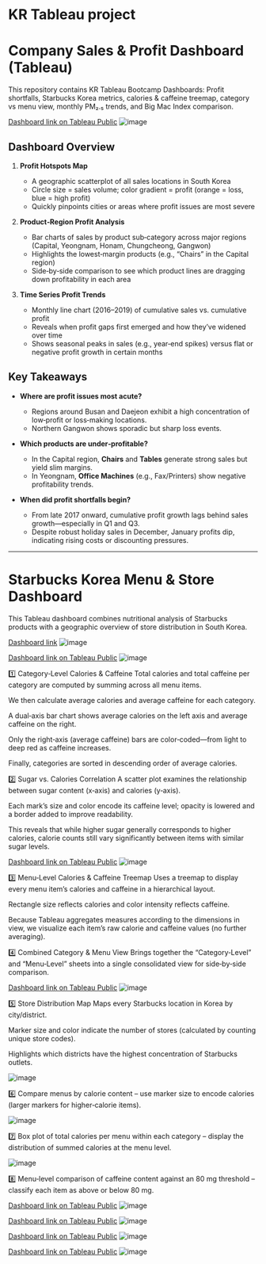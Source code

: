 # KR Tableau project
# Company Sales & Profit Dashboard (Tableau)

This repository contains KR Tableau Bootcamp Dashboards: Profit shortfalls, Starbucks Korea metrics, calories & caffeine treemap, category vs menu view, monthly PM₂.₅ trends, and Big Mac Index comparison.

[Dashboard link on Tableau Public](https://public.tableau.com/app/profile/jiyoon.shin1127/viz/_17452201366720/1?publish=yes)
![image](https://github.com/user-attachments/assets/af3be3d4-3a73-47c8-8c12-32d6952bcbeb)


## Dashboard Overview

1. **Profit Hotspots Map**  
   - A geographic scatterplot of all sales locations in South Korea  
   - Circle size = sales volume; color gradient = profit (orange = loss, blue = high profit)  
   - Quickly pinpoints cities or areas where profit issues are most severe

2. **Product‑Region Profit Analysis**  
   - Bar charts of sales by product sub‑category across major regions (Capital, Yeongnam, Honam, Chungcheong, Gangwon)  
   - Highlights the lowest‑margin products (e.g., “Chairs” in the Capital region)  
   - Side‑by‑side comparison to see which product lines are dragging down profitability in each area

3. **Time Series Profit Trends**  
   - Monthly line chart (2016–2019) of cumulative sales vs. cumulative profit  
   - Reveals when profit gaps first emerged and how they’ve widened over time  
   - Shows seasonal peaks in sales (e.g., year‑end spikes) versus flat or negative profit growth in certain months


## Key Takeaways

- **Where are profit issues most acute?**  
  - Regions around Busan and Daejeon exhibit a high concentration of low‑profit or loss‑making locations.  
  - Northern Gangwon shows sporadic but sharp loss events.

- **Which products are under‑profitable?**  
  - In the Capital region, **Chairs** and **Tables** generate strong sales but yield slim margins.  
  - In Yeongnam, **Office Machines** (e.g., Fax/Printers) show negative profitability trends.

- **When did profit shortfalls begin?**  
  - From late 2017 onward, cumulative profit growth lags behind sales growth—especially in Q1 and Q3.  
  - Despite robust holiday sales in December, January profits dip, indicating rising costs or discounting pressures.

 ---
 
  # Starbucks Korea Menu & Store Dashboard
This Tableau dashboard combines nutritional analysis of Starbucks products with a geographic overview of store distribution in South Korea.


[Dashboard link](https://public.tableau.com/app/profile/jiyoon.shin1127/viz/_17457506575110/sheet2?publish=yes)
![image](https://github.com/user-attachments/assets/9c25e155-2018-4a9d-85d7-2d16f26a3682)



[Dashboard link on Tableau Public](https://public.tableau.com/app/profile/jiyoon.shin1127/viz/StarbucksCategoryNutritionDashboardAverageCaloriesCaffeinewithSugarCalorieComparison/sheet4?publish=yes)
![image](https://github.com/user-attachments/assets/75c3cf19-06d6-4707-b7ca-42f448d295e5)

1️⃣ Category‑Level Calories & Caffeine
Total calories and total caffeine per category are computed by summing across all menu items.

We then calculate average calories and average caffeine for each category.

A dual‑axis bar chart shows average calories on the left axis and average caffeine on the right.

Only the right‑axis (average caffeine) bars are color‑coded—from light to deep red as caffeine increases.

Finally, categories are sorted in descending order of average calories.

2️⃣ Sugar vs. Calories Correlation
A scatter plot examines the relationship between sugar content (x‑axis) and calories (y‑axis).

Each mark’s size and color encode its caffeine level; opacity is lowered and a border added to improve readability.

This reveals that while higher sugar generally corresponds to higher calories, calorie counts still vary significantly between items with similar sugar levels.



[Dashboard link on Tableau Public](https://public.tableau.com/app/profile/jiyoon.shin1127/viz/StarbucksMenuDashboardCaloriesCaffeinebyItem/sheet1?publish=yes)
![image](https://github.com/user-attachments/assets/a6b9493f-fe5a-4c12-8936-5eeec05e2177)

3️⃣ Menu‑Level Calories & Caffeine Treemap
Uses a treemap to display every menu item’s calories and caffeine in a hierarchical layout.

Rectangle size reflects calories and color intensity reflects caffeine.

Because Tableau aggregates measures according to the dimensions in view, we visualize each item’s raw calorie and caffeine values (no further averaging).

4️⃣ Combined Category & Menu View
Brings together the “Category‑Level” and “Menu‑Level” sheets into a single consolidated view for side‑by‑side comparison.



[Dashboard link on Tableau Public](https://public.tableau.com/app/profile/jiyoon.shin1127/viz/StarbucksinSouthKorea/sheet3?publish=yes)
![image](https://github.com/user-attachments/assets/c0e066ef-5b21-4ddb-b333-7fc951b383b1)

5️⃣ Store Distribution Map
Maps every Starbucks location in Korea by city/district.

Marker size and color indicate the number of stores (calculated by counting unique store codes).

Highlights which districts have the highest concentration of Starbucks outlets.



![image](https://github.com/user-attachments/assets/61b0d687-c75a-43f5-a136-02c64ff3c769)

6️⃣ Compare menus by calorie content – use marker size to encode calories (larger markers for higher‑calorie items).





![image](https://github.com/user-attachments/assets/cede3d72-7a42-46ac-8284-0203b53b89c7)

7️⃣ Box plot of total calories per menu within each category – display the distribution of summed calories at the menu level.




![image](https://github.com/user-attachments/assets/799060a7-9cfa-40e6-a326-70697babe932)

8️⃣ Menu‑level comparison of caffeine content against an 80 mg threshold – classify each item as above or below 80 mg.




[Dashboard link on Tableau Public](https://public.tableau.com/app/profile/jiyoon.shin1127/viz/_17457549508380/sheet0?publish=yes)
![image](https://github.com/user-attachments/assets/58d6049f-0b79-46f7-b157-3b96a72a56a5)


[Dashboard link on Tableau Public](https://public.tableau.com/app/profile/jiyoon.shin1127/viz/_17457552696150/4?publish=yes)
![image](https://github.com/user-attachments/assets/98e54ba7-7c7f-4554-9b17-e46b2ef39941)






[Dashboard link on Tableau Public](https://public.tableau.com/app/profile/jiyoon.shin1127/viz/BigMacPriceComparisonbyCountry/sheet1?publish=yes)
![image](https://github.com/user-attachments/assets/fe9fb346-8888-4611-add0-e79334eff561)



[Dashboard link on Tableau Public](https://public.tableau.com/app/profile/jiyoon.shin1127/viz/YearlyMinimumandMaximumPriceDifferences/sheet2?publish=yes)
![image](https://github.com/user-attachments/assets/f331e876-e7e2-4328-9991-c57c4a33e53d)




